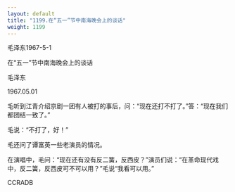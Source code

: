```yaml
---
layout: default
title: "1199.在“五一”节中南海晚会上的谈话"
weight: 1199
---
```


毛泽东1967-5-1

在“五一”节中南海晚会上的谈话

毛泽东

1967.05.01

毛听到江青介绍京剧一团有人被打的事后，问：“现在还打不打了。”答：“现在我们都团结一致了。”

毛说：“不打了，好！”

毛还问了谭富英一些老演员的情况。

在演唱中，毛问：“现在还有没有反二簧，反西皮？”演员们说：“在革命现代戏中，反二簧，反西皮可不可以用？”毛说“我看可以用。”

CCRADB

